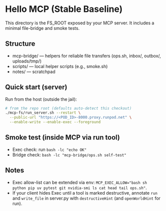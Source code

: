 # Hello MCP (Stable Baseline)

This directory is the FS_ROOT exposed by your MCP server. It includes a minimal file-bridge and smoke tests.

## Structure
- mcp-bridge/ — helpers for reliable file transfers (ops.sh, inbox/, outbox/, uploads/tmp/)
- scripts/ — local helper scripts (e.g., smoke.sh)
- notes/ — scratchpad

## Quick start (server)
Run from the host (outside the jail):

```bash
# from the repo root (defaults auto-detect this checkout)
./mcp-fs/run_server.sh --restart \
  --public-url "https://<POD_ID>-8000.proxy.runpod.net" \
  --enable-write --enable-exec --foreground
```

## Smoke test (inside MCP via run tool)
- Exec check: run `bash -lc "echo OK"`
- Bridge check: `bash -lc "mcp-bridge/ops.sh self-test"`

## Notes
- Exec allow-list can be extended via env: `MCP_EXEC_ALLOW="bash sh python pip uv pytest git nvidia-smi ls cat head tail ops.sh"`.
- If your client hides Exec until a tool is marked destructive, annotate `run` and `write_file` in server.py with `destructiveHint` (and `openWorldHint` for run).
